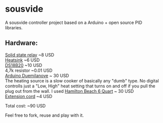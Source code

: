 sousvide
========
A sousvide controller project based on a Arduino + open source PID libraries. 

Hardware:
-------------

[Solid state relay]( http://www.amazon.com/gp/product/B004HZN628/ref=oh_details_o05_s01_i00?ie=UTF8&psc=1) ~8 USD  
[Heatsink](http://www.amazon.com/gp/product/B005D6145G/ref=oh_details_o05_s01_i02?ie=UTF8&psc=1)  ~6 USD  
[DS18B20](http://www.amazon.com/gp/product/B008HODWBU/ref=oh_details_o05_s00_i00?ie=UTF8&psc=1)  ~10 USD  
4,7k resistor  ~0.01 USD  
[Arduino Duemilanove](http://arduino.cc/en/Main/ArduinoBoardDuemilanove)  ~ 30 USD  
The heating source is a slow cooker of basically any "dumb" type. No digital controlls just a "Low, High" heat setting that turns on and off if you pull the plug out from the wall. I used [Hamilton Beach 6 Quart](http://www.amazon.com/gp/product/B005JB049C/ref=oh_details_o00_s01_i00?ie=UTF8&psc=1) ~ 30 USD    
[Extension cord](http://www.amazon.com/gp/product/B0073AADTI/ref=oh_details_o00_s00_i00?ie=UTF8&psc=1) ~4 USD   

Total cost: ~90 USD  



Feel free to fork, reuse and play with it. 
